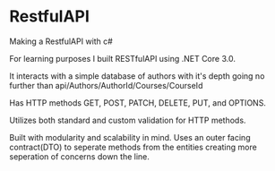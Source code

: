 # RestfulAPI
Making a RestfulAPI with c#


For learning purposes I built RESTfulAPI using .NET Core 3.0.

It interacts with a simple database of authors with it's depth going no further than api/Authors/AuthorId/Courses/CourseId

Has HTTP methods GET, POST, PATCH, DELETE, PUT, and OPTIONS.

Utilizes both standard and custom validation for HTTP methods. 

Built with modularity and scalability in mind. Uses an outer facing contract(DTO) to seperate methods from the entities 
creating more seperation of concerns down the line.
